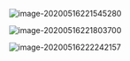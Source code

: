   ![image-20200516221545280](https://tva1.sinaimg.cn/large/007S8ZIlgy1gewenw1nwsj317808cgrs.jpg)

![image-20200516221803700](https://tva1.sinaimg.cn/large/007S8ZIlgy1gewenzmzc5j30lq0buwi6.jpg)

![image-20200516222242157](https://tva1.sinaimg.cn/large/007S8ZIlgy1geweo2gijrj31cw0cmwlz.jpg)

